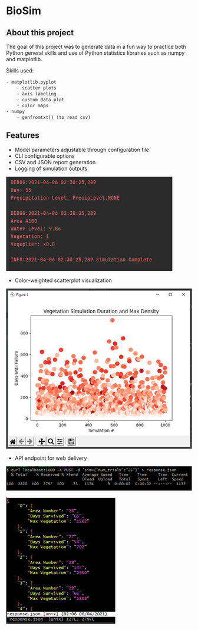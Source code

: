 # BioSim

## About this project

The goal of this project was to generate data in a fun way to practice both Python general skills and use of 
Python statistics libraries such as numpy and matplotlib.

Skills used:

	- matplotlib.pyplot
		- scatter plots
		- axis labeling
		- custom data plot
		- color maps
	- numpy
		- genfromtxt() (to read csv)

## Features

* Model parameters adjustable through configuration file
* CLI configurable options
* CSV and JSON report generation
* Logging of simulation outputs


![](images/logging_example.PNG)

* Color-weighted scatterplot visualization

![](images/scatter_plot_example.PNG)

* API endpoint for web delivery

![](images/api_curl_example.PNG)

![](images/api_post_output.PNG)

